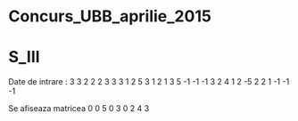 # Concurs_UBB_aprilie_2015
# S_III
Date de intrare :
3 3
2 2 2
3 3 3
1 2 5
3 1 2
1 3 5
-1 -1 -1
3 2 4
1 2 -5
2 2 1
-1 -1 -1

Se afiseaza matricea
0 0 5
0 3 0
2 4 3
